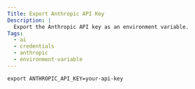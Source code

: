 ```yaml
---
Title: Export Anthropic API Key
Description: |
  Export the Anthropic API key as an environment variable.
Tags:
  - ai
  - credentials
  - anthropic
  - environment-variable
---
```


```shell
export ANTHROPIC_API_KEY=your-api-key
```
